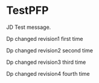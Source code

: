 # TestPFP


JD Test message.



Dp changed revision1 first time


Dp changed revision2 second time


Dp changed revision3 third time


Dp changed revision4 fourth time

